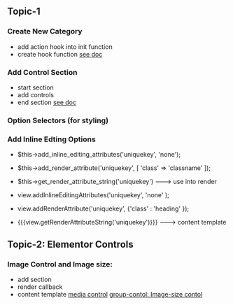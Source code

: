 ## Topic-1
### Create New Category

* add action hook into init function
* create hook function
[see doc](https://developers.elementor.com/widget-categories/)

### Add Control Section

* start section
* add controls
* end section
[see doc](https://developers.elementor.com/add-control-section-to-widgets/)

### Option Selectors (for styling)

### Add Inline Edting Options

* $this->add_inline_editing_attributes('uniquekey', 'none');
* $this->add_render_attribute('uniquekey', [
    'class' => 'classname'
]);
* $this->get_render_attribute_string('uniquekey')   ---> use into render


* view.addInlineEditingAttributes('uniquekey', 'none' ); 
* view.addRenderAttribute('uniquekey', {'class' : 'heading' });
* {{{view.getRenderAttributeString('uniquekey')}}} ---> content template

## Topic-2: Elementor Controls

### Image Control and Image size:
* add section
* render callback
* content template
[media control](https://developers.elementor.com/elementor-controls/media-control/)
[group-contol: Image-size contol](https://developers.elementor.com/elementor-controls/image-size-control/)